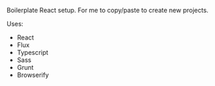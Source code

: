 Boilerplate React setup. For me to copy/paste to create new projects.

Uses:

- React
- Flux
- Typescript
- Sass
- Grunt
- Browserify
